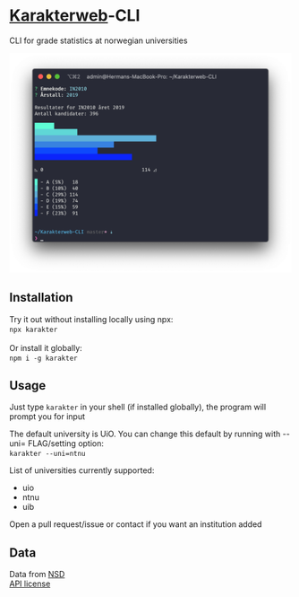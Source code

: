 # [Karakterweb](https://karakterweb.no)-CLI

CLI for grade statistics at norwegian universities

![Demo](assets/new.png)

## Installation

Try it out without installing locally using npx:\
`npx karakter`\
\
Or install it globally:\
 `npm i -g karakter`

## Usage

Just type `karakter` in your shell (if installed globally), the program will prompt you for input

The default university is UiO. You can change this default by running with --uni= FLAG/setting option:\
`karakter --uni=ntnu`

List of universities currently supported:

- uio
- ntnu
- uib

Open a pull request/issue or contact if you want an institution added

## Data

Data from [NSD](https://nsd.no)\
[API license](https://www.data.norge.no/nlod/no/2.0)
